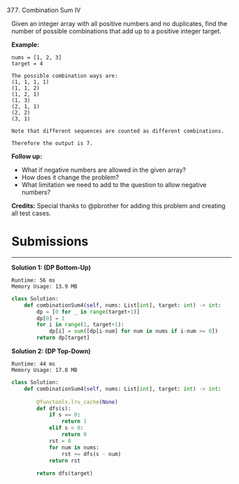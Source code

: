 377. Combination Sum IV

Given an integer array with all positive numbers and no duplicates, find the number of possible combinations that add up to a positive integer target.

**Example:**
```
nums = [1, 2, 3]
target = 4

The possible combination ways are:
(1, 1, 1, 1)
(1, 1, 2)
(1, 2, 1)
(1, 3)
(2, 1, 1)
(2, 2)
(3, 1)

Note that different sequences are counted as different combinations.

Therefore the output is 7.
 ```

**Follow up:**

* What if negative numbers are allowed in the given array?
* How does it change the problem?
* What limitation we need to add to the question to allow negative numbers?

**Credits:**
Special thanks to @pbrother for adding this problem and creating all test cases.

# Submissions
---
**Solution 1: (DP Bottom-Up)**
```
Runtime: 56 ms
Memory Usage: 13.9 MB
```
```python
class Solution:
    def combinationSum4(self, nums: List[int], target: int) -> int:
        dp = [0 for _ in range(target+1)]
        dp[0] = 1
        for i in range(1, target+1):
            dp[i] = sum([dp[i-num] for num in nums if i-num >= 0])
        return dp[target]
```

**Solution 2: (DP Top-Down)**
```
Runtime: 44 ms
Memory Usage: 17.8 MB
```
```python
class Solution:
    def combinationSum4(self, nums: List[int], target: int) -> int:
        
        @functools.lru_cache(None)
        def dfs(s):
            if s == 0:
                return 1
            elif s < 0:
                return 0
            rst = 0
            for num in nums:
                rst += dfs(s - num)
            return rst
            
        return dfs(target)
```